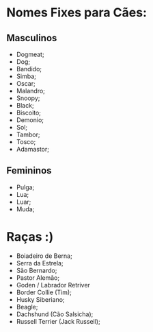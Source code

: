 # Nomes Fixes para Cães:

## Masculinos

- Dogmeat;
- Dog;
- Bandido;
- Simba;
- Oscar;
- Malandro;
- Snoopy;
- Black;
- Biscoito;
- Demonio;
- Sol;
- Tambor;
- Tosco;
- Adamastor;

## Femininos

- Pulga;
- Lua;
- Luar;
- Muda;



# Raças :)

- Boiadeiro de Berna;
- Serra da Estrela;
- São Bernardo;
- Pastor Alemão;
- Goden / Labrador Retriver 
- Border Collie (Tim);
- Husky Siberiano;
- Beagle;
- Dachshund (Cão Salsicha);
- Russell Terrier (Jack Russell);
